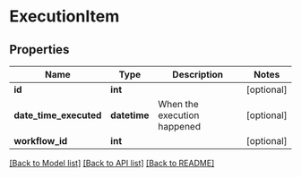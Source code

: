 # ExecutionItem

## Properties
Name | Type | Description | Notes
------------ | ------------- | ------------- | -------------
**id** | **int** |  | [optional] 
**date_time_executed** | **datetime** | When the execution happened | [optional] 
**workflow_id** | **int** |  | [optional] 

[[Back to Model list]](../README.md#documentation-for-models) [[Back to API list]](../README.md#documentation-for-api-endpoints) [[Back to README]](../README.md)

